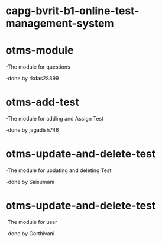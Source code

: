 # capg-bvrit-b1-online-test-management-system

# otms-module
-The module for questions

-done by rkdas28899

# otms-add-test
-The module for adding and Assign Test

-done by jagadish746

# otms-update-and-delete-test
-The module for updating and deleting Test

-done by Saisumani

# otms-update-and-delete-test
-The module for user

-done by Gorthivani
